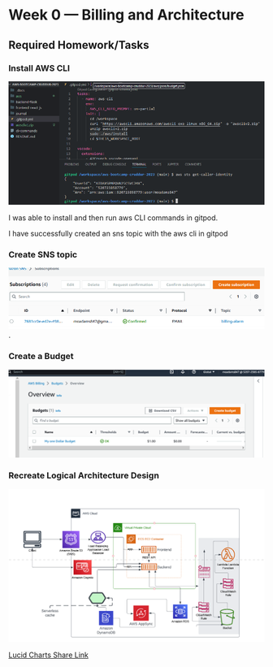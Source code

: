 # Week 0 — Billing and Architecture

## Required Homework/Tasks

### Install AWS CLI
![AWS-CLI](assets/install-aws-cli.png)

I was able to install and then run aws CLI commands in gitpod.

I have successfully created an sns topic with the aws cli in gitpod

### Create SNS topic

![AWS-SNS](assets/sns-topic_week0.png).


### Create a Budget
![Image of the budget alarm I created](assets/AWS-budgets-week0.png)


### Recreate Logical Architecture Design
![Cruddur logical Design](assets/logical-architecture-diagram.png)

[Lucid Charts Share Link](https://lucid.app/lucidchart/471428ab-84a9-4be6-b309-c06443957ab6/edit?viewport_loc=20%2C1031%2C1767%2C649%2C0_0&invitationId=inv_00bedb66-99ed-4c9e-bd4a-15c7ae4344cd)
